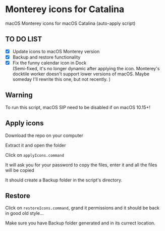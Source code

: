 # Monterey icons for Catalina 

macOS Monterey icons for macOS Catalina (auto-apply script)


## TO DO LIST

- [x] Update icons to macOS Monterey version
- [x] Backup and restore functionality
- [x] Fix the funny calendar icon in Dock <br>
 (Semi-fixed, it's no longer dynamic after applying the icon. Monterey's docktile worker doesn't support lower versions of macOS. Maybe someday I'll rewrite this one, but not recently. )

## Warning

To run this script, macOS SIP need to be disabled if on macOS 10.15+!

## Apply icons

Download the repo on your computer

Extract it and open the folder

Click on ``applyIcons.command``

It will ask you for your password to copy the files, enter it and all the files will be copied

It should create a Backup folder in the script's directory. 

## Restore

Click on ``restoreIcons.command``, grand it permissions and it should be back in good old style...

Make sure you have Backup folder generated and in its currect location. 
